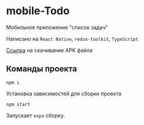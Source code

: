 # mobile-Todo

Мобильное приложение "список задач"

Написано на `React Native`, `redux-toolkit`, `TypeScript`

[Ссылка](https://expo.dev/artifacts/eas/sdzioYfYpXvibDZVNEs3LH.apk) на скачивание APK файла

## Команды проекта

`npm i`

Установка зависимостей для сборки проекта

`npm start`

Запускает `expo` сборку.
